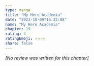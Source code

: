 ```yaml
---
type: manga
title: "My Hero Academia"
date: "2023-10-09T16:32:08"
name: "My Hero Academia"
chapter: 19
rating: 4
ratingEmoji: ⭐️⭐️⭐️⭐️
share: false
---
```


_[No review was written for this chapter]_
